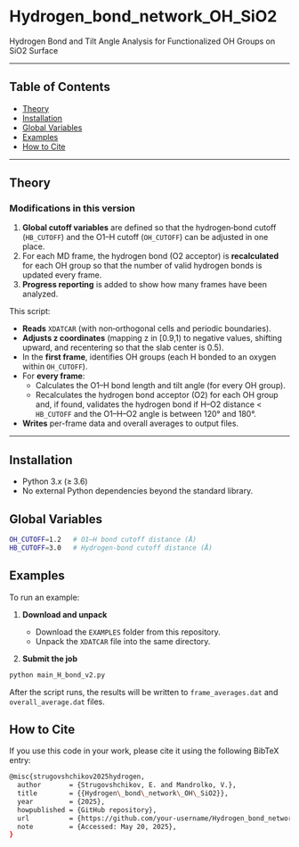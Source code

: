 # Hydrogen_bond_network_OH_SiO2

Hydrogen Bond and Tilt Angle Analysis for Functionalized OH Groups on SiO2 Surface

---

## Table of Contents

- [Theory](#theory)  
- [Installation](#installation)  
- [Global Variables](#global-variables)
- [Examples](#examples)  
- [How to Cite](#how-to-cite)  

---

## Theory

### Modifications in this version

1. **Global cutoff variables** are defined so that the hydrogen‐bond cutoff (`HB_CUTOFF`) and the O1–H cutoff (`OH_CUTOFF`) can be adjusted in one place.  
2. For each MD frame, the hydrogen bond (O2 acceptor) is **recalculated** for each OH group so that the number of valid hydrogen bonds is updated every frame.  
3. **Progress reporting** is added to show how many frames have been analyzed.

This script:

- **Reads** `XDATCAR` (with non‑orthogonal cells and periodic boundaries).  
- **Adjusts z coordinates** (mapping z in \[0.9,1) to negative values, shifting upward, and recentering so that the slab center is 0.5).  
- In the **first frame**, identifies OH groups (each H bonded to an oxygen within `OH_CUTOFF`).  
- For **every frame**:  
  - Calculates the O1–H bond length and tilt angle (for every OH group).  
  - Recalculates the hydrogen bond acceptor (O2) for each OH group and, if found, validates the hydrogen bond if H–O2 distance < `HB_CUTOFF` and the O1–H–O2 angle is between 120° and 180°.  
- **Writes** per-frame data and overall averages to output files.

---

## Installation
   - Python 3.x (≥ 3.6)  
   - No external Python dependencies beyond the standard library.

## Global Variables

```bash
OH_CUTOFF=1.2   # O1–H bond cutoff distance (Å)
HB_CUTOFF=3.0   # Hydrogen‐bond cutoff distance (Å)
```
## Examples

To run an example:

1. **Download and unpack**  
   - Download the `EXAMPLES` folder from this repository.  
   - Unpack the `XDATCAR` file into the same directory.

2. **Submit the job**
```bash
python main_H_bond_v2.py
```

After the script runs, the results will be written to `frame_averages.dat` and `overall_average.dat` files.

## How to Cite

If you use this code in your work, please cite it using the following BibTeX entry:

```bash
@misc{strugovshchikov2025hydrogen,
  author       = {Strugovshchikov, E. and Mandrolko, V.},
  title        = {{Hydrogen\_bond\_network\_OH\_SiO2}},
  year         = {2025},
  howpublished = {GitHub repository},
  url          = {https://github.com/your-username/Hydrogen_bond_network_OH_SiO2},
  note         = {Accessed: May 20, 2025},
}
```

